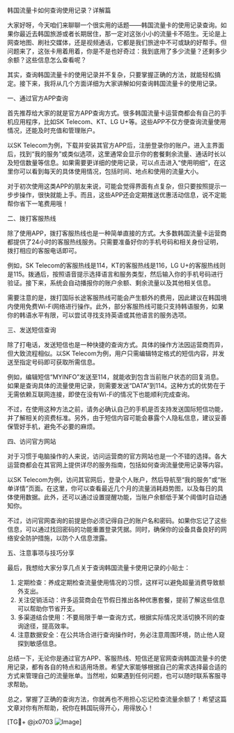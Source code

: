 韩国流量卡如何查询使用记录？详解篇

大家好呀，今天咱们来聊聊一个很实用的话题——韩国流量卡的使用记录查询。如果你最近去韩国旅游或者长期居住，那一定对这张小小的流量卡不陌生。无论是上网查地图、刷社交媒体，还是视频通话，它都是我们旅途中不可或缺的好帮手。但问题来了，这张卡用着用着，你是不是也好奇过：我到底用了多少流量？还剩多少余额？这些信息怎么查看呢？

其实，查询韩国流量卡的使用记录并不复杂，只要掌握正确的方法，就能轻松搞定。接下来，我将从几个方面详细为大家讲解如何查询韩国流量卡的使用记录。

一、通过官方APP查询

首先推荐给大家的就是官方APP查询方式。很多韩国流量卡运营商都会有自己的手机应用程序，比如SK Telecom、KT、LG U+等。这些APP不仅方便查询流量使用情况，还能及时充值和管理账户。

以SK Telecom为例，下载并安装其官方APP后，注册登录你的账户。进入主界面后，找到“我的服务”或类似选项，这里通常会显示你的套餐剩余流量、通话时长以及短信数量等信息。如果需要更详细的使用记录，可以点击进入“使用明细”，在这里你可以看到每天的具体使用情况，包括时间、地点和使用的流量大小。

对于初次使用这类APP的朋友来说，可能会觉得界面有点复杂，但只要按照提示一步步操作，很快就能上手。而且，这些APP还会定期推送优惠活动信息，说不定能帮你省下一笔费用哦！

二、拨打客服热线

除了使用APP，拨打客服热线也是一种简单直接的方式。大多数韩国流量卡运营商都提供了24小时的客服热线服务。只需要准备好你的手机号码和相关身份证明，拨打相应的客服电话即可。

例如，SK Telecom的客服热线是114，KT的客服热线是116，LG U+的客服热线则是115。拨通后，按照语音提示选择语言和服务类型，然后输入你的手机号码进行验证。接下来，系统会自动播报你的账户余额、剩余流量以及其他相关信息。

需要注意的是，拨打国际长途客服热线可能会产生额外的费用，因此建议在韩国境内使用免费Wi-Fi网络进行操作。此外，部分客服热线可能只支持韩语服务，如果你的韩语水平有限，可以尝试寻找支持英语或其他语言的服务选项。

三、发送短信查询

除了打电话，发送短信也是一种快捷的查询方式。具体的操作方法因运营商而异，但大致流程相似。以SK Telecom为例，用户只需编辑特定格式的短信内容，并发送至指定号码即可获取所需信息。

例如，编辑短信“MYINFO”发送至114，就能收到包含当前账户状态的回复消息。如果是查询具体的流量使用记录，则需要发送“DATA”到114。这种方式的优势在于无需依赖互联网连接，即使在没有Wi-Fi的情况下也能顺利完成查询。

不过，在使用这种方法之前，请务必确认自己的手机是否支持发送国际短信功能，并了解相关的资费标准。另外，由于短信内容可能会暴露个人隐私信息，建议妥善保管好手机，避免不必要的麻烦。

四、访问官方网站

对于习惯于电脑操作的人来说，访问运营商的官方网站也是一个不错的选择。各大运营商都会在其官网上提供详尽的服务指南，包括如何查询流量使用记录等内容。

以SK Telecom为例，访问其官网后，登录个人账户，然后导航至“我的服务”或“账单详情”页面。在这里，你可以查看最近几个月的流量消耗趋势图，以及每日的具体使用数据。此外，还可以通过设置提醒功能，当账户余额低于某个阈值时自动通知你。

不过，访问官网查询的前提是你必须记得自己的账户名和密码。如果你忘记了这些信息，可以通过找回密码的功能重置登录凭据。同时，确保你的设备具备良好的网络安全防护措施，以防个人信息泄露。

五、注意事项与技巧分享

最后，我想给大家分享几点关于查询韩国流量卡使用记录的小贴士：

1. 定期检查：养成定期检查流量使用情况的习惯，这样可以避免超量消费导致额外支出。
2. 关注促销活动：许多运营商会在节假日推出各种优惠套餐，提前了解这些信息可以帮助你节省开支。
3. 多渠道结合使用：不要局限于单一查询方式，根据实际情况灵活切换不同的查询途径，提高效率。
4. 注意数据安全：在公共场合进行查询操作时，务必注意周围环境，防止他人窥探到敏感信息。

总结一下，无论你是通过官方APP、客服热线、短信还是官网查询韩国流量卡的使用记录，都有各自的特点和适用场景。希望大家能够根据自己的需求选择最合适的方式来管理自己的流量账单。当然啦，如果遇到任何问题，也可以随时联系客服寻求帮助。

总之，掌握了正确的查询方法，你就再也不用担心忘记检查流量余额了！希望这篇文章对你有所帮助，祝你在韩国玩得开心，用得放心！

[TG💪+ @jx0703 ![Image](https://github.com/user-attachments/assets/dbca1d08-cadb-493c-b0ec-ad6f7a83f270)]
